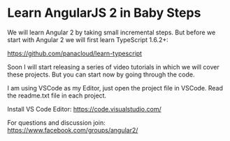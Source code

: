 # Learn AngularJS 2 in Baby Steps
We will learn Angular 2 by taking small incremental steps. But before we start with Angular 2 we will first learn TypeScript 1.6.2+:

https://github.com/panacloud/learn-typescript

Soon I will start releasing a series of video tutorials in which we will cover these projects. But you can start now by going through the code.

I am using VSCode as my Editor, just open the project file in VSCode. Read the readme.txt file in each project.

Install VS Code Editor: https://code.visualstudio.com/

For questions and discussion join: https://www.facebook.com/groups/angular2/








